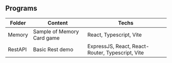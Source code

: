 
## Programs

| Folder | Content | Techs |
| ------ | ------ | ------ |
| Memory | Sample of Memory Card game| React, Typescript, Vite
| RestAPI | Basic Rest demo| ExpressJS, React, React-Router, Typescript, Vite
